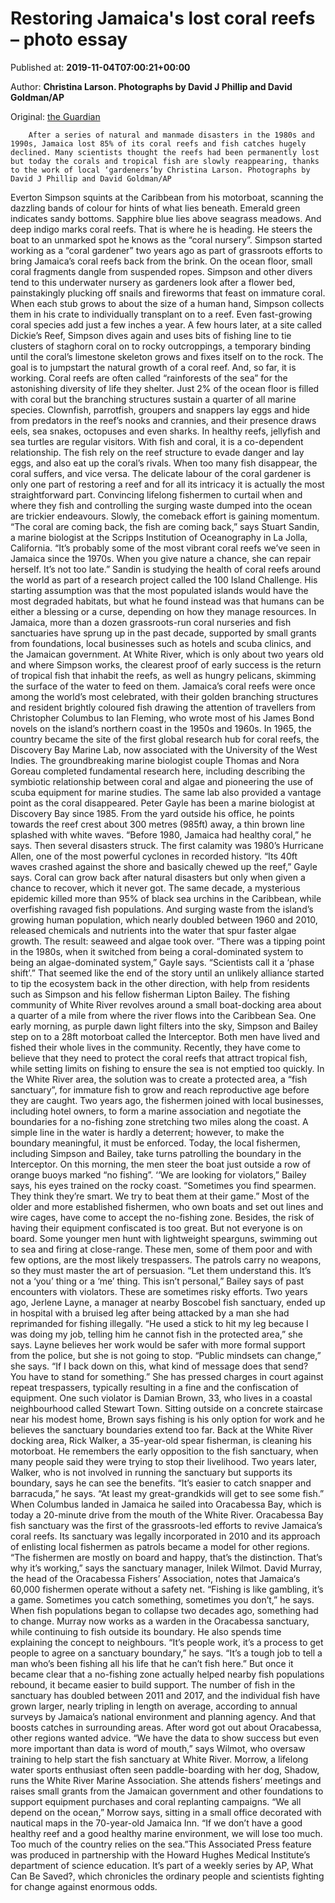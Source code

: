 
# Restoring Jamaica's lost coral reefs – photo essay

Published at: **2019-11-04T07:00:21+00:00**

Author: **Christina Larson. Photographs by David J Phillip and David Goldman/AP**

Original: [the Guardian](https://www.theguardian.com/environment/2019/nov/04/restoring-jamaicas-lost-coral-reefs-photo-essay)


        After a series of natural and manmade disasters in the 1980s and 1990s, Jamaica lost 85% of its coral reefs and fish catches hugely declined. Many scientists thought the reefs had been permanently lost but today the corals and tropical fish are slowly reappearing, thanks to the work of local ‘gardeners’by Christina Larson. Photographs by David J Phillip and David Goldman/AP
      
Everton Simpson squints at the Caribbean from his motorboat, scanning the dazzling bands of colour for hints of what lies beneath. Emerald green indicates sandy bottoms. Sapphire blue lies above seagrass meadows. And deep indigo marks coral reefs. That is where he is heading. He steers the boat to an unmarked spot he knows as the “coral nursery”. Simpson started working as a “coral gardener” two years ago as part of grassroots efforts to bring Jamaica’s coral reefs back from the brink.
On the ocean floor, small coral fragments dangle from suspended ropes. Simpson and other divers tend to this underwater nursery as gardeners look after a flower bed, painstakingly plucking off snails and fireworms that feast on immature coral. When each stub grows to about the size of a human hand, Simpson collects them in his crate to individually transplant on to a reef. Even fast-growing coral species add just a few inches a year.
A few hours later, at a site called Dickie’s Reef, Simpson dives again and uses bits of fishing line to tie clusters of staghorn coral on to rocky outcroppings, a temporary binding until the coral’s limestone skeleton grows and fixes itself on to the rock. The goal is to jumpstart the natural growth of a coral reef. And, so far, it is working.
Coral reefs are often called “rainforests of the sea” for the astonishing diversity of life they shelter. Just 2% of the ocean floor is filled with coral but the branching structures sustain a quarter of all marine species. Clownfish, parrotfish, groupers and snappers lay eggs and hide from predators in the reef’s nooks and crannies, and their presence draws eels, sea snakes, octopuses and even sharks. In healthy reefs, jellyfish and sea turtles are regular visitors.
With fish and coral, it is a co-dependent relationship. The fish rely on the reef structure to evade danger and lay eggs, and also eat up the coral’s rivals. When too many fish disappear, the coral suffers, and vice versa.
The delicate labour of the coral gardener is only one part of restoring a reef and for all its intricacy it is actually the most straightforward part. Convincing lifelong fishermen to curtail when and where they fish and controlling the surging waste dumped into the ocean are trickier endeavours.
Slowly, the comeback effort is gaining momentum. “The coral are coming back, the fish are coming back,” says Stuart Sandin, a marine biologist at the Scripps Institution of Oceanography in La Jolla, California. “It’s probably some of the most vibrant coral reefs we’ve seen in Jamaica since the 1970s. When you give nature a chance, she can repair herself. It’s not too late.”
Sandin is studying the health of coral reefs around the world as part of a research project called the 100 Island Challenge. His starting assumption was that the most populated islands would have the most degraded habitats, but what he found instead was that humans can be either a blessing or a curse, depending on how they manage resources.
In Jamaica, more than a dozen grassroots-run coral nurseries and fish sanctuaries have sprung up in the past decade, supported by small grants from foundations, local businesses such as hotels and scuba clinics, and the Jamaican government.
At White River, which is only about two years old and where Simpson works, the clearest proof of early success is the return of tropical fish that inhabit the reefs, as well as hungry pelicans, skimming the surface of the water to feed on them.
Jamaica’s coral reefs were once among the world’s most celebrated, with their golden branching structures and resident brightly coloured fish drawing the attention of travellers from Christopher Columbus to Ian Fleming, who wrote most of his James Bond novels on the island’s northern coast in the 1950s and 1960s.
In 1965, the country became the site of the first global research hub for coral reefs, the Discovery Bay Marine Lab, now associated with the University of the West Indies. The groundbreaking marine biologist couple Thomas and Nora Goreau completed fundamental research here, including describing the symbiotic relationship between coral and algae and pioneering the use of scuba equipment for marine studies. The same lab also provided a vantage point as the coral disappeared.
Peter Gayle has been a marine biologist at Discovery Bay since 1985. From the yard outside his office, he points towards the reef crest about 300 metres (985ft) away, a thin brown line splashed with white waves. “Before 1980, Jamaica had healthy coral,” he says. Then several disasters struck.
The first calamity was 1980’s Hurricane Allen, one of the most powerful cyclones in recorded history. “Its 40ft waves crashed against the shore and basically chewed up the reef,” Gayle says. Coral can grow back after natural disasters but only when given a chance to recover, which it never got.
The same decade, a mysterious epidemic killed more than 95% of black sea urchins in the Caribbean, while overfishing ravaged fish populations. And surging waste from the island’s growing human population, which nearly doubled between 1960 and 2010, released chemicals and nutrients into the water that spur faster algae growth. The result: seaweed and algae took over.
“There was a tipping point in the 1980s, when it switched from being a coral-dominated system to being an algae-dominated system,” Gayle says. “Scientists call it a ‘phase shift’.”
That seemed like the end of the story until an unlikely alliance started to tip the ecosystem back in the other direction, with help from residents such as Simpson and his fellow fisherman Lipton Bailey.
The fishing community of White River revolves around a small boat-docking area about a quarter of a mile from where the river flows into the Caribbean Sea. One early morning, as purple dawn light filters into the sky, Simpson and Bailey step on to a 28ft motorboat called the Interceptor.
Both men have lived and fished their whole lives in the community. Recently, they have come to believe that they need to protect the coral reefs that attract tropical fish, while setting limits on fishing to ensure the sea is not emptied too quickly.
In the White River area, the solution was to create a protected area, a “fish sanctuary”, for immature fish to grow and reach reproductive age before they are caught.
Two years ago, the fishermen joined with local businesses, including hotel owners, to form a marine association and negotiate the boundaries for a no-fishing zone stretching two miles along the coast. A simple line in the water is hardly a deterrent; however, to make the boundary meaningful, it must be enforced. Today, the local fishermen, including Simpson and Bailey, take turns patrolling the boundary in the Interceptor.
On this morning, the men steer the boat just outside a row of orange buoys marked “no fishing”. ‘‘We are looking for violators,” Bailey says, his eyes trained on the rocky coast. “Sometimes you find spearmen. They think they’re smart. We try to beat them at their game.”
Most of the older and more established fishermen, who own boats and set out lines and wire cages, have come to accept the no-fishing zone. Besides, the risk of having their equipment confiscated is too great. But not everyone is on board. Some younger men hunt with lightweight spearguns, swimming out to sea and firing at close-range. These men, some of them poor and with few options, are the most likely trespassers.
The patrols carry no weapons, so they must master the art of persuasion. “Let them understand this. It’s not a ‘you’ thing or a ‘me’ thing. This isn’t personal,” Bailey says of past encounters with violators.
These are sometimes risky efforts. Two years ago, Jerlene Layne, a manager at nearby Boscobel fish sanctuary, ended up in hospital with a bruised leg after being attacked by a man she had reprimanded for fishing illegally. “He used a stick to hit my leg because I was doing my job, telling him he cannot fish in the protected area,” she says.
Layne believes her work would be safer with more formal support from the police, but she is not going to stop. “Public mindsets can change,” she says. “If I back down on this, what kind of message does that send? You have to stand for something.”
She has pressed charges in court against repeat trespassers, typically resulting in a fine and the confiscation of equipment.
One such violator is Damian Brown, 33, who lives in a coastal neighbourhood called Stewart Town. Sitting outside on a concrete staircase near his modest home, Brown says fishing is his only option for work and he believes the sanctuary boundaries extend too far.
Back at the White River docking area, Rick Walker, a 35-year-old spear fisherman, is cleaning his motorboat. He remembers the early opposition to the fish sanctuary, when many people said they were trying to stop their livelihood.
Two years later, Walker, who is not involved in running the sanctuary but supports its boundary, says he can see the benefits. “It’s easier to catch snapper and barracuda,” he says. “At least my great-grandkids will get to see some fish.”
When Columbus landed in Jamaica he sailed into Oracabessa Bay, which is today a 20-minute drive from the mouth of the White River. Oracabessa Bay fish sanctuary was the first of the grassroots-led efforts to revive Jamaica’s coral reefs. Its sanctuary was legally incorporated in 2010 and its approach of enlisting local fishermen as patrols became a model for other regions.
“The fishermen are mostly on board and happy, that’s the distinction. That’s why it’s working,” says the sanctuary manager, Inilek Wilmot.
David Murray, the head of the Oracabessa Fishers’ Association, notes that Jamaica‘s 60,000 fishermen operate without a safety net. “Fishing is like gambling, it’s a game. Sometimes you catch something, sometimes you don’t,” he says. When fish populations began to collapse two decades ago, something had to change.
Murray now works as a warden in the Oracabessa sanctuary, while continuing to fish outside its boundary. He also spends time explaining the concept to neighbours.
“It’s people work, it’s a process to get people to agree on a sanctuary boundary,” he says. “It’s a tough job to tell a man who’s been fishing all his life that he can’t fish here.”
But once it became clear that a no-fishing zone actually helped nearby fish populations rebound, it became easier to build support. The number of fish in the sanctuary has doubled between 2011 and 2017, and the individual fish have grown larger, nearly tripling in length on average, according to annual surveys by Jamaica’s national environment and planning agency. And that boosts catches in surrounding areas. After word got out about Oracabessa, other regions wanted advice.
“We have the data to show success but even more important than data is word of mouth,” says Wilmot, who oversaw training to help start the fish sanctuary at White River.
Morrow, a lifelong water sports enthusiast often seen paddle-boarding with her dog, Shadow, runs the White River Marine Association. She attends fishers’ meetings and raises small grants from the Jamaican government and other foundations to support equipment purchases and coral replanting campaigns.
“We all depend on the ocean,” Morrow says, sitting in a small office decorated with nautical maps in the 70-year-old Jamaica Inn. “If we don’t have a good healthy reef and a good healthy marine environment, we will lose too much. Too much of the country relies on the sea.”This Associated Press feature was produced in partnership with the Howard Hughes Medical Institute’s department of science education. It’s part of a weekly series by AP, What Can Be Saved?, which chronicles the ordinary people and scientists fighting for change against enormous odds.
